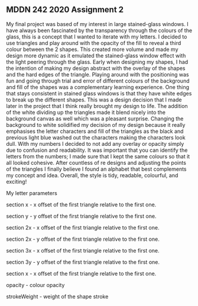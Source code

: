 ## MDDN 242 2020 Assignment 2

My final project was based of my interest in large stained-glass windows. I have always been fascinated by the transparency through the colours of the glass, this is a concept that I wanted to iterate with my letters. I decided to use triangles and play around with the opacity of the fill to reveal a third colour between the 2 shapes. This created more volume and made my design more dynamic as it emulated the stained-glass window effect with the light peering through the glass. Early when designing my shapes, I had the intention of making my design abstract with the overlay of the shapes and the hard edges of the triangle. Playing around with the positioning was fun and going through trial and error of different colours of the background and fill of the shapes was a complementary learning experience. One thing that stays consistent in stained glass windows is that they have white edges to break up the different shapes. This was a design decision that I made later in the project that I think really brought my design to life. The addition of the white dividing up the triangles made it blend nicely into the background canvas as well which was a pleasant surprise. Changing the background to white solidified my decision of my design because it really emphasises the letter characters and fill of the triangles as the black and previous light blue washed out the characters making the characters look dull. With my numbers I decided to not add any overlay or opacity simply due to confusion and readability. It was important that you can identify the letters from the numbers; I made sure that I kept the same colours so that it all looked cohesive. After countless of re designs and adjusting the points of the triangles I finally believe I found an alphabet that best complements my concept and idea.  Overall, the style is tidy, readable, colourful, and exciting!
 

My letter parameters


section x - x offset of the first triangle relative to the first one.


section y - y offset of the first triangle relative to the first one.


section 2x - x offset of the first triangle relative to the first one.


section 2x - y offset of the first triangle relative to the first one.


section 3x - x offset of the first triangle relative to the first one.


section 3y - y offset of the first triangle relative to the first one.


section x - x offset of the first triangle relative to the first one.

opacity - colour opacity

strokeWeight - weight of the shape stroke
